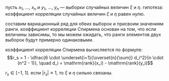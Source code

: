 пусть $x_1,\ ...,\ x_n$ и $y_1,\ ...,\ y_n$ — выборки случайных величин $\xi$ и $\eta$. гипотеза: коэффициент корреляции случайных величин $\xi$ и $\eta$ равен нулю.

составим вариационный ряд для обеих выборок и присвоим значениям ранги.
коэффициент корреляции Спирмена основан на том, что если величины зависимы, то мы можем ожидать, что ранги элементов двух выборок будут примерно одинаковыми.

коэффициент корреляции Спирмена вычисляется по формуле:
$$r_s = 1 - \dfrac{6 \cdot \underset{i=1}{\overset{n}{\sum}} d_i^2}{n \cdot (n^2 - 1)}, \quad d_i = \mathrm{rank}(x_i) - \mathrm{rank}(y_i)$$

$r_s \in [-1,\ 1]$. если $|r_s| \approx 1$, то $\xi$ и $\eta$ сильно связаны.